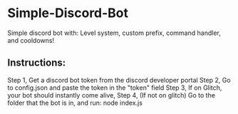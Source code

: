 # Simple-Discord-Bot
Simple discord bot with: Level system, custom prefix, command handler, and cooldowns!

## Instructions:
Step 1, Get a discord bot token from the discord developer portal
Step 2, Go to config.json and paste the token in the "token" field
Step 3, If on Glitch, your bot should instantly come alive,
Step 4, (If not on glitch) Go to the folder that the bot is in, and run: node index.js
